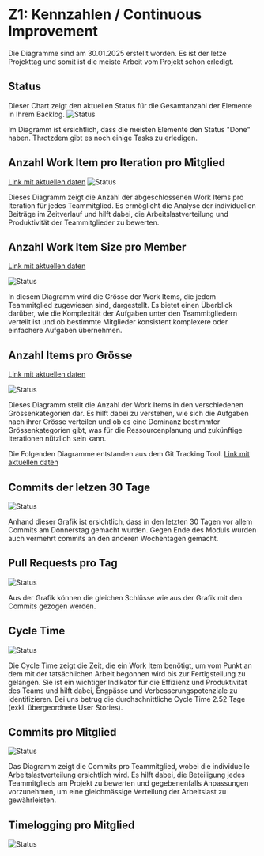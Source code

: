 # Z1: Kennzahlen / Continuous Improvement

Die Diagramme sind am 30.01.2025 erstellt worden. Es ist der letze Projekttag und somit ist die meiste Arbeit vom Projekt schon erledigt.

## Status

Dieser Chart zeigt den aktuellen Status für die Gesamtanzahl der Elemente in Ihrem Backlog.
![Status](/Dokumentation/assets/img/z1/status_diagram.png)

Im Diagramm ist ersichtlich, dass die meisten Elemente den Status "Done" haben. Throtzdem gibt es noch einige Tasks zu erledigen.

## Anzahl Work Item pro Iteration pro Mitglied

[Link mit aktuellen daten](https://github.com/users/JonathanXDR/projects/14/insights/3)
![Status](/Dokumentation/assets/img/z1/work_items.png)

Dieses Diagramm zeigt die Anzahl der abgeschlossenen Work Items pro Iteration für jedes Teammitglied. Es ermöglicht die Analyse der individuellen Beiträge im Zeitverlauf und hilft dabei, die Arbeitslastverteilung und Produktivität der Teammitglieder zu bewerten.

## Anzahl Work Item Size pro Member

[Link mit aktuellen daten](https://github.com/users/JonathanXDR/projects/14/insights/5)

![Status](/Dokumentation/assets/img/z1/workitempermember.png)

In diesem Diagramm wird die Grösse der Work Items, die jedem Teammitglied zugewiesen sind, dargestellt. Es bietet einen Überblick darüber, wie die Komplexität der Aufgaben unter den Teammitgliedern verteilt ist und ob bestimmte Mitglieder konsistent komplexere oder einfachere Aufgaben übernehmen.

## Anzahl Items pro Grösse

[Link mit aktuellen daten](https://github.com/users/JonathanXDR/projects/14/insights/9)

![Status](/Dokumentation/assets/img/z1/cout_per_size.png)

Dieses Diagramm stellt die Anzahl der Work Items in den verschiedenen Grössenkategorien dar. Es hilft dabei zu verstehen, wie sich die Aufgaben nach ihrer Grösse verteilen und ob es eine Dominanz bestimmter Grössenkategorien gibt, was für die Ressourcenplanung und zukünftige Iterationen nützlich sein kann.

Die Folgenden Diagramme entstanden aus dem Git Tracking Tool.
[Link mit aktuellen daten](https://githubtracker.com/JonathanXDR/M324)

## Commits der letzen 30 Tage

![Status](/Dokumentation/assets/img/z1/commits.png)

Anhand dieser Grafik ist ersichtlich, dass in den letzten 30 Tagen vor allem Commits am Donnerstag gemacht wurden. Gegen Ende des Moduls wurden auch vermehrt commits an den anderen Wochentagen gemacht.

## Pull Requests pro Tag

![Status](/Dokumentation/assets/img/z1/pr_per_day.png)

Aus der Grafik können die gleichen Schlüsse wie aus der Grafik mit den Commits gezogen werden.

## Cycle Time

![Status](/Dokumentation/assets/img/z1/leadtime.png)

Die Cycle Time zeigt die Zeit, die ein Work Item benötigt, um vom Punkt an dem mit der tatsächlichen Arbeit begonnen wird bis zur Fertigstellung zu gelangen. Sie ist ein wichtiger Indikator für die Effizienz und Produktivität des Teams und hilft dabei, Engpässe und Verbesserungspotenziale zu identifizieren.
Bei uns betrug die durchschnittliche Cycle Time 2.52 Tage (exkl. übergeordnete User Stories).

## Commits pro Mitglied

![Status](/Dokumentation/assets/img/z1/contributor_commits.png)

Das Diagramm zeigt die Commits pro Teammitglied, wobei die individuelle Arbeitslastverteilung ersichtlich wird. Es hilft dabei, die Beteiligung jedes Teammitglieds am Projekt zu bewerten und gegebenenfalls Anpassungen vorzunehmen, um eine gleichmässige Verteilung der Arbeitslast zu gewährleisten.

## Timelogging pro Mitglied

![Status](/Dokumentation/assets/img/z1/timelogging.png)
